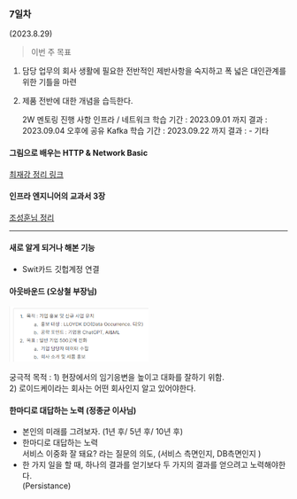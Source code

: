 ### 7일차
(2023.8.29)

> 이번 주 목표

1. 담당 업무의 회사 생활에 필요한 전반적인 제반사항을 숙지하고 폭 넓은 대인관계를 위한 기틀을 마련
2. 제품 전반에 대한 개념을 습득한다.


     2W 멘토링 진행 사항
     인프라 / 네트워크 학습
     기간 : 2023.09.01 까지
     결과 : 2023.09.04 오후에 공유
     Kafka 학습
     기간 : 2023.09.22 까지
     결과 : -
     기타


#### 그림으로 배우는 HTTP & Network Basic
[최재강 정리 링크](https://github.com/JaeKang20/lloydk/blob/main/2%EC%A3%BC%EC%B0%A8/HTTP%26Network/HTTP.md)

#### 인프라 엔지니어의 교과서 3장

[조성훈님 정리](https://disco-cadmium-738.notion.site/Server-a5e1d00722cf4fb88dd14943202d765d)

--------------

#### 새로 알게 되거나 해본 기능
- Swit카드 깃헙계정 연결

#### 아웃바운드 (오상철 부장님)
 <img src="../img/img_6.png" alt ="Azure" style="max-width:50%;">

궁극적 목적
: 1) 현장에서의 임기응변을 높이고 대화를 잘하기 위함.\
2) 로이드케이라는 회사는 어떤 회사인지 알고 있어야한다.

#### 한마디로 대답하는 노력 (정종균 이사님)

* 본인의 미래를 그려보자. (1년 후/ 5년 후/ 10년 후)
* 한마디로 대답하는 노력\
서비스 이중화 잘 돼요? 라는 질문의 의도, (서비스 측면인지, DB측면인지 )
* 한 가지 일을 할 때, 하나의 결과를 얻기보다 두 가지의 결과를 얻으려고 노력해야한다.\
  (Persistance)